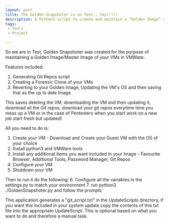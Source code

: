 ```yaml
---
layout: post
title: The Golden Snapshoter is in Test...Yay!!!!!
description: A Python3 script to create and maintain a “Golden Image” of VMs in VMWare Workstation (for the moment) on either a Windows or Linux hosts!....is now in Test!
tags:
 - Tools
 - Project

---
```

So we are in Test, Golden Snapshoter was created for the purpose of maintaining a Golden Image/Master Image of your VMs in VMWare.

Features included:
1. Generating Git Repos script
2. Creating a Forensic Clone of your VMs
3. Reverting to your Golden Image, Updating the VM's OS and then saving that as the up to date Image

This saves deleting the VM, downloading the VM and then updating it, download all the Git repos, download your git repos everytime time you mess up a VM or in the case of Pentesters when you start work on a new job start fresh but updated!

All you need to do is:
1. Create your VM - Download and Create your Guest VM with the OS of your choice
2. Install python3 and VMWare tools
3. Install any additional items you want included in your Image - Favourite Browser, Additional Tools, Password Manager, Git Repos
4. Configure your VM
5. Shutdown your VM

Then to run it do the following:
6. Configure all the variables in the settings.py to match your environment
7. run python3 ./GoldenSnapshoter.py and follow the prompts

This application generates a "git_script.txt" in the UpdateScripts directory, if you want this included in your system update copy the contents of this txt file into the appropriate UpdateScript. This is optional based on what you want to do and therefore a manual task.

<center><a title="GoldenSnapshoter on Github" href="https://github.com/pwnageByButchy/GoldenSnapshoter" target="_blank"><i class="fab fa-github fa-2x"></i></a></center>
